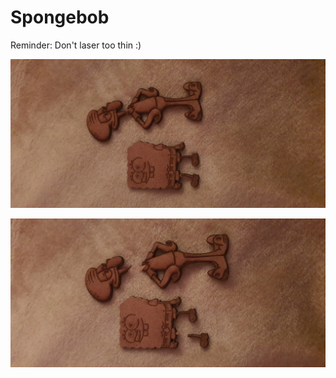 # Spongebob

Reminder: Don't laser too thin :)

![Spongebob](_spongebob1.webp)

![Spongebob](_spongebob2.webp)
